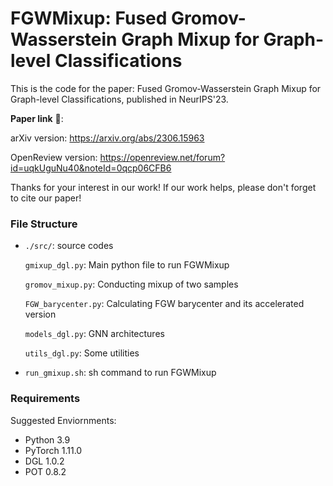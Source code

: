 # FGWMixup: Fused Gromov-Wasserstein Graph Mixup for Graph-level Classifications


This is the code for the paper: Fused Gromov-Wasserstein Graph Mixup for Graph-level Classifications, published in NeurIPS'23.

**Paper link** 🔗:

arXiv version: https://arxiv.org/abs/2306.15963 

OpenReview version: https://openreview.net/forum?id=uqkUguNu40&noteId=0qcp06CFB6

Thanks for your interest in our work! If our work helps, please don't forget to cite our paper!

### File Structure

- ```./src/```: source codes

  ```gmixup_dgl.py```: Main python file to run FGWMixup
  
  ```gromov_mixup.py```: Conducting mixup of two samples
  
  ```FGW_barycenter.py```: Calculating FGW barycenter and its accelerated version
  
  ```models_dgl.py```: GNN architectures
  
  ```utils_dgl.py```: Some utilities

- ```run_gmixup.sh```: sh command to run FGWMixup


### Requirements 
Suggested Enviornments:
- Python 3.9
- PyTorch 1.11.0
- DGL 1.0.2
- POT 0.8.2

